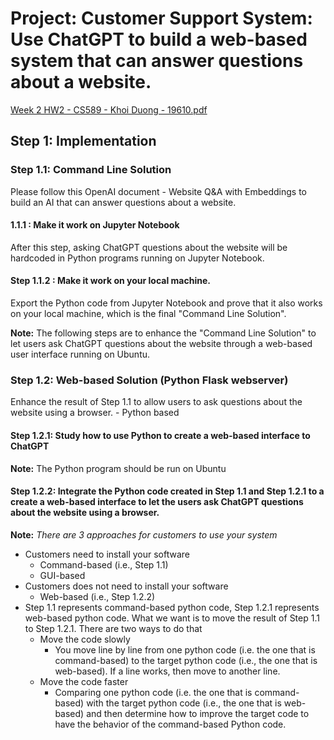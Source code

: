 # Project: Customer Support System: Use ChatGPT to build a web-based system that can answer questions about a website.
[Week 2 HW2 - CS589 - Khoi Duong - 19610.pdf](https://github.com/MynameisKoi/CS589/blob/main/CusService_Python/Week%202%20HW%202%20-%20CS589%20-%20Khoi%20Duong%20-%2019610.pdf)

## Step 1: Implementation
### Step 1.1: Command Line Solution
Please follow this OpenAI document - Website Q&A with Embeddings to build an AI that can answer questions about a website.
#### 1.1.1 : Make it work on Jupyter Notebook
After this step, asking ChatGPT questions about the website will be hardcoded in Python programs running on Jupyter Notebook.
#### Step 1.1.2 : Make it work on your local machine.
Export the Python code from Jupyter Notebook and prove that it also works on your local machine, which is the final "Command Line Solution".

**Note:**
The following steps are to enhance the "Command Line Solution" to let users ask ChatGPT questions about the website through a web-based user interface running on Ubuntu.
### Step 1.2: Web-based Solution (Python Flask webserver)
Enhance the result of Step 1.1 to allow users to ask questions about the website using a browser. - Python based
#### Step 1.2.1: Study how to use Python to create a web-based interface to ChatGPT
**Note:**
The Python program should be run on Ubuntu
#### Step 1.2.2: Integrate the Python code created in Step 1.1 and Step 1.2.1 to a create a web-based interface to let the users ask ChatGPT questions about the website using a browser.
**Note:**
*There are 3 approaches for customers to use your system*
- Customers need to install your software
    - Command-based (i.e., Step 1.1)
    - GUI-based
- Customers does not need to install your software
    - Web-based (i.e., Step 1.2.2)
- Step 1.1 represents command-based python code, Step 1.2.1 represents web-based python code. What we want is to move the result of Step 1.1 to Step 1.2.1. There are two ways to do that
    - Move the code slowly
      - You move line by line from one python code (i.e. the one that is command-based) to the target python code (i.e., the one that is web-based). If a line works, then move to another line.
    - Move the code faster
      - Comparing one python code (i.e. the one that is command-based) with the target python code (i.e., the one that is web-based) and then determine how to improve the target code to have the behavior of the command-based Python code.
